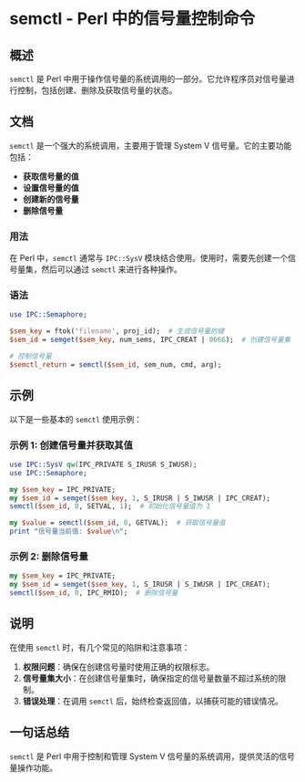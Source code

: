 <!--
Meta Description: # semctl - Perl 中的信号量控制命令 ## 概述 `semctl` 是 Perl 中用于操作信号量的系统调用的一部分。它允许程序员对信号量进行控制，包括创建、删除及获取信号量的状态。 ## 文档 `semctl` 是一个强大的系统调用，主要用于管理 System V 信号量。它的主要功...
Meta Keywords: semctl, perl, sem_id, sem_key, ipc
-->

# semctl - Perl 中的信号量控制命令

## 概述
`semctl` 是 Perl 中用于操作信号量的系统调用的一部分。它允许程序员对信号量进行控制，包括创建、删除及获取信号量的状态。

## 文档
`semctl` 是一个强大的系统调用，主要用于管理 System V 信号量。它的主要功能包括：

- **获取信号量的值**
- **设置信号量的值**
- **创建新的信号量**
- **删除信号量**

### 用法
在 Perl 中，`semctl` 通常与 `IPC::SysV` 模块结合使用。使用时，需要先创建一个信号量集，然后可以通过 `semctl` 来进行各种操作。

### 语法
```perl
use IPC::Semaphore;

$sem_key = ftok('filename', proj_id);  # 生成信号量的键
$sem_id = semget($sem_key, num_sems, IPC_CREAT | 0666);  # 创建信号量集

# 控制信号量
$semctl_return = semctl($sem_id, sem_num, cmd, arg);
```

## 示例
以下是一些基本的 `semctl` 使用示例：

### 示例 1: 创建信号量并获取其值
```perl
use IPC::SysV qw(IPC_PRIVATE S_IRUSR S_IWUSR);
use IPC::Semaphore;

my $sem_key = IPC_PRIVATE;
my $sem_id = semget($sem_key, 1, S_IRUSR | S_IWUSR | IPC_CREAT);
semctl($sem_id, 0, SETVAL, 1);  # 初始化信号量值为 1

my $value = semctl($sem_id, 0, GETVAL);  # 获取信号量值
print "信号量当前值: $value\n";
```

### 示例 2: 删除信号量
```perl
my $sem_key = IPC_PRIVATE;
my $sem_id = semget($sem_key, 1, S_IRUSR | S_IWUSR | IPC_CREAT);
semctl($sem_id, 0, IPC_RMID);  # 删除信号量
```

## 说明
在使用 `semctl` 时，有几个常见的陷阱和注意事项：

1. **权限问题**：确保在创建信号量时使用正确的权限标志。
2. **信号量集大小**：在创建信号量集时，确保指定的信号量数量不超过系统的限制。
3. **错误处理**：在调用 `semctl` 后，始终检查返回值，以捕获可能的错误情况。

## 一句话总结
`semctl` 是 Perl 中用于控制和管理 System V 信号量的系统调用，提供灵活的信号量操作功能。